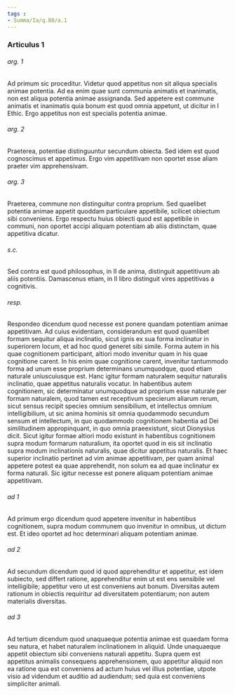 ```yaml
---
tags : 
- Summa/Ia/q.80/a.1
---
```


### Articulus 1

###### arg. 1
Ad primum sic proceditur. Videtur quod appetitus non sit aliqua specialis animae potentia. Ad ea enim quae sunt communia animatis et inanimatis, non est aliqua potentia animae assignanda. Sed appetere est commune animatis et inanimatis quia bonum est quod omnia appetunt, ut dicitur in I Ethic. Ergo appetitus non est specialis potentia animae.

###### arg. 2
Praeterea, potentiae distinguuntur secundum obiecta. Sed idem est quod cognoscimus et appetimus. Ergo vim appetitivam non oportet esse aliam praeter vim apprehensivam.

###### arg. 3
Praeterea, commune non distinguitur contra proprium. Sed quaelibet potentia animae appetit quoddam particulare appetibile, scilicet obiectum sibi conveniens. Ergo respectu huius obiecti quod est appetibile in communi, non oportet accipi aliquam potentiam ab aliis distinctam, quae appetitiva dicatur.

###### s.c.
Sed contra est quod philosophus, in II de anima, distinguit appetitivum ab aliis potentiis. Damascenus etiam, in II libro distinguit vires appetitivas a cognitivis.

###### resp.
Respondeo dicendum quod necesse est ponere quandam potentiam animae appetitivam. Ad cuius evidentiam, considerandum est quod quamlibet formam sequitur aliqua inclinatio, sicut ignis ex sua forma inclinatur in superiorem locum, et ad hoc quod generet sibi simile. Forma autem in his quae cognitionem participant, altiori modo invenitur quam in his quae cognitione carent. In his enim quae cognitione carent, invenitur tantummodo forma ad unum esse proprium determinans unumquodque, quod etiam naturale uniuscuiusque est. Hanc igitur formam naturalem sequitur naturalis inclinatio, quae appetitus naturalis vocatur. In habentibus autem cognitionem, sic determinatur unumquodque ad proprium esse naturale per formam naturalem, quod tamen est receptivum specierum aliarum rerum, sicut sensus recipit species omnium sensibilium, et intellectus omnium intelligibilium, ut sic anima hominis sit omnia quodammodo secundum sensum et intellectum, in quo quodammodo cognitionem habentia ad Dei similitudinem appropinquant, in quo omnia praeexistunt, sicut Dionysius dicit. Sicut igitur formae altiori modo existunt in habentibus cognitionem supra modum formarum naturalium, ita oportet quod in eis sit inclinatio supra modum inclinationis naturalis, quae dicitur appetitus naturalis. Et haec superior inclinatio pertinet ad vim animae appetitivam, per quam animal appetere potest ea quae apprehendit, non solum ea ad quae inclinatur ex forma naturali. Sic igitur necesse est ponere aliquam potentiam animae appetitivam.

###### ad 1
Ad primum ergo dicendum quod appetere invenitur in habentibus cognitionem, supra modum communem quo invenitur in omnibus, ut dictum est. Et ideo oportet ad hoc determinari aliquam potentiam animae.

###### ad 2
Ad secundum dicendum quod id quod apprehenditur et appetitur, est idem subiecto, sed differt ratione, apprehenditur enim ut est ens sensibile vel intelligibile; appetitur vero ut est conveniens aut bonum. Diversitas autem rationum in obiectis requiritur ad diversitatem potentiarum; non autem materialis diversitas.

###### ad 3
Ad tertium dicendum quod unaquaeque potentia animae est quaedam forma seu natura, et habet naturalem inclinationem in aliquid. Unde unaquaeque appetit obiectum sibi conveniens naturali appetitu. Supra quem est appetitus animalis consequens apprehensionem, quo appetitur aliquid non ea ratione qua est conveniens ad actum huius vel illius potentiae, utpote visio ad videndum et auditio ad audiendum; sed quia est conveniens simpliciter animali.

